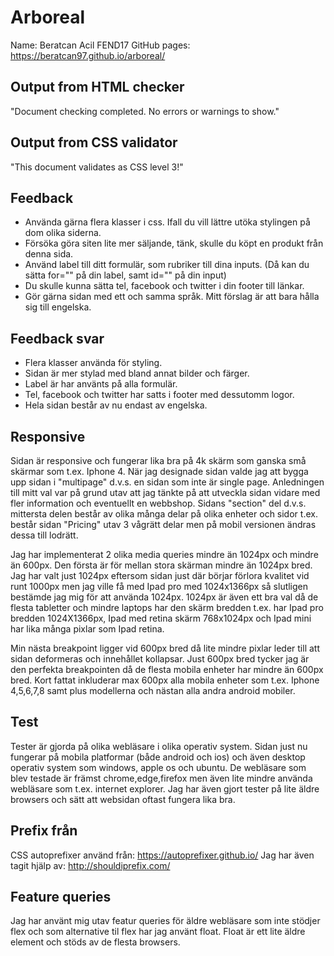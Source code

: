 # Arboreal

Name: Beratcan Acil FEND17
GitHub pages: https://beratcan97.github.io/arboreal/

## Output from HTML checker
  "Document checking completed. No errors or warnings to show."
## Output from CSS validator
  "This document validates as CSS level 3!"
## Feedback
  * Använda gärna flera klasser i css. Ifall du vill lättre utöka stylingen på dom olika siderna.
  * Försöka göra siten lite mer säljande, tänk, skulle du köpt en produkt från denna sida.
  * Använd label till ditt formulär, som rubriker till dina inputs. (Då kan du sätta for="" på din label, samt id="" på din input)
  * Du skulle kunna sätta tel, facebook och twitter i din footer till länkar.
  * Gör gärna sidan med ett och samma språk. Mitt förslag är att bara hålla sig till engelska.
## Feedback svar
  * Flera klasser använda för styling.
  * Sidan är mer stylad med bland annat bilder och färger.
  * Label är har använts på alla formulär.
  * Tel, facebook och twitter har satts i footer med dessutomm logor.
  * Hela sidan består av nu endast av engelska.
## Responsive
Sidan är responsive och fungerar lika bra på 4k skärm som ganska små skärmar som t.ex. Iphone 4. När jag designade sidan valde jag att bygga upp sidan i "multipage" d.v.s. en sidan som inte är single page. Anledningen till mitt val var på grund utav att jag tänkte på att utveckla sidan vidare med fler information och eventuellt en webbshop. Sidans "section" del d.v.s. mittersta delen består av olika många delar på olika enheter och sidor t.ex. består sidan "Pricing" utav 3 vågrätt delar men på mobil versionen ändras dessa till lodrätt.

Jag har implementerat 2 olika media queries mindre än 1024px och mindre än 600px. Den första är för mellan stora skärman mindre än 1024px bred. Jag har valt just 1024px eftersom sidan just där börjar förlora kvalitet vid runt 1000px men jag ville få med Ipad pro med 1024x1366px så slutligen bestämde jag mig för att använda 1024px. 1024px är även ett bra val då de flesta tabletter och mindre laptops har den skärm bredden t.ex. har Ipad pro bredden 1024X1366px, Ipad med retina skärm 768x1024px och Ipad mini har lika många pixlar som Ipad retina.

Min nästa breakpoint ligger vid 600px bred då lite mindre pixlar leder till att sidan deformeras och innehållet kollapsar. Just 600px bred tycker jag är den perfekta breakpointen då de flesta mobila enheter har mindre än 600px bred. Kort fattat inkluderar max 600px alla mobila enheter som t.ex. Iphone 4,5,6,7,8 samt plus modellerna och nästan alla andra android mobiler.
## Test
  Tester är gjorda på olika webläsare i olika operativ system. Sidan just nu fungerar på mobila platformar (både android och ios) och även desktop operativ system som windows, apple os och ubuntu. De webläsare som blev testade är främst chrome,edge,firefox men även lite mindre använda webläsare som t.ex. internet explorer. 
  Jag har även gjort tester på lite äldre browsers och sätt att websidan oftast fungera lika bra.
## Prefix från
  CSS autoprefixer använd från: https://autoprefixer.github.io/
  Jag har även tagit hjälp av: http://shouldiprefix.com/
## Feature queries
  Jag har använt mig utav featur queries för äldre webläsare som inte stödjer flex och som alternative til flex har jag använt float. Float är ett lite äldre element och stöds av de flesta browsers.
